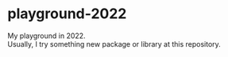 # playground-2022
My playground in 2022.  
Usually, I try something new package or library at this repository.
